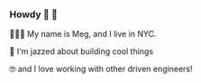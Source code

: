 ### Howdy 👋 🤠

👩🏻‍💻  My name is Meg, and I live in NYC. 

💫  I'm jazzed about building cool things

🤓  and I love working with other driven engineers!

<!--
**meg-schneider/meg-schneider** is a ✨ _special_ ✨ repository because its `README.md` (this file) appears on your GitHub profile.

Here are some ideas to get you started:

- 🔭 I’m currently working on ...
- 🌱 I’m currently learning ...
- 👯 I’m looking to collaborate on ...
- 🤔 I’m looking for help with ...
- 💬 Ask me about ...
- 📫 How to reach me: ...
- 😄 Pronouns: ...
- ⚡ Fun fact: ...
-->
